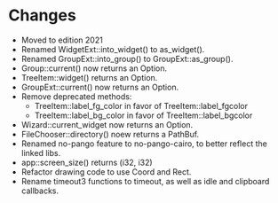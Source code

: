 # Changes

- Moved to edition 2021
- Renamed WidgetExt::into_widget() to as_widget().
- Renamed GroupExt::into_group() to GroupExt::as_group().
- Group::current() now returns an Option.
- TreeItem::widget() returns an Option.
- GroupExt::current() now returns an Option.
- Remove deprecated methods:
    - TreeItem::label_fg_color in favor of TreeItem::label_fgcolor
    - TreeItem::label_bg_color in favor of TreeItem::label_bgcolor
- Wizard::current_widget now returns an Option.
- FileChooser::directory() noew returns a PathBuf.
- Renamed no-pango feature to no-pango-cairo, to better reflect the linked libs.
- app::screen_size() returns (i32, i32)
- Refactor drawing code to use Coord and Rect.
- Rename timeout3 functions to timeout, as well as idle and clipboard callbacks.